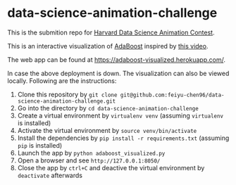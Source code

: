 # data-science-animation-challenge

This is the submition repo for [Harvard Data Science Animation Contest](https://sites.google.com/view/harvard-data-science-animation/home?authuser=0).

This is an interactive visualization of [AdaBoost](https://en.wikipedia.org/wiki/AdaBoost) inspired by [this video](https://www.youtube.com/watch?v=se_ftkIPru8).

The web app can be found at https://adaboost-visualized.herokuapp.com/.

In case the above deployment is down. The visualization can also be viewed locally. Following are the instructions:
1. Clone this repository by `git clone git@github.com:feiyu-chen96/data-science-animation-challenge.git`
2. Go into the directory by `cd data-science-animation-challenge`
3. Create a virtual environment by `virtualenv venv` (assuming `virtualenv` is installed)
4. Activate the virtual environment by `source venv/bin/activate`
5. Install the dependencies by `pip install -r requirements.txt` (assuming `pip` is installed)
6. Launch the app by `python adaboost_visualized.py`
7. Open a browser and see `http://127.0.0.1:8050/`
8. Close the app by `ctrl+C` and deactive the virtual environment by `deactivate` afterwards
